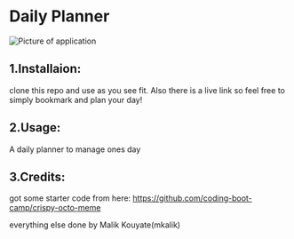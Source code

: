 <DAILY-PLANNER>

# Daily Planner


![Picture of application]('images/day_ss.png')

## 1.Installaion:

clone this repo and use as you see fit. Also there is a live link so feel free to simply bookmark and plan your day!

## 2.Usage:

A daily planner to manage ones day

## 3.Credits:

got some starter code from here: https://github.com/coding-boot-camp/crispy-octo-meme

everything else done by Malik Kouyate(mkalik)
